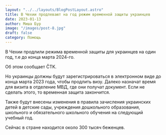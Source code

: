 ```yaml
---
layout: "../../layouts/BlogPostLayout.astro"
title: В Чехии продлевают на год режим временной защиты украинцев
date: 2023-01-13
author: Миша Бур
image: "/images/post-8.jpg"
draft: false
category: Помощь
---
```


В Чехии продлили режима временной защиты для украинцев на один год, т.е до конца марта 2024-го. 

Об этом сообщает ČTK.

Но украинцы должны будут зарегистрироваться в электронном виде до конца марта 2023 года, чтобы продлить визу. Далеко назначат время для визита в отделение МВД, где они получат документ. Если не сделать этого, то временная защита закончится. 

Также будут внесены изменения в правила зачисления украинских детей в детские сады,  учреждения дошкольного образования, школьного и обязательного школьного обучения на следующий учебный год.

Сейчас в стране находится около 300 тысяч беженцев.
